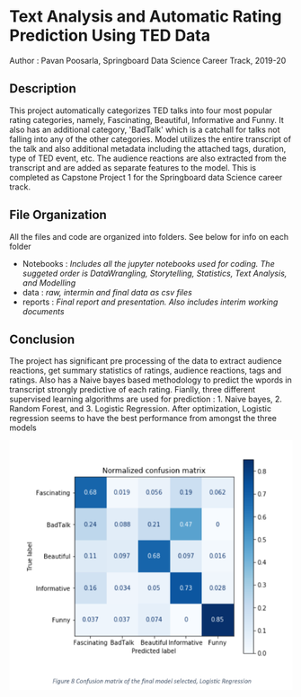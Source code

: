 # Text Analysis and Automatic Rating Prediction Using TED Data
Author : Pavan Poosarla,  Springboard Data Science Career Track, 2019-20

## Description
This project automatically categorizes TED talks into four most popular rating categories, namely, Fascinating, Beautiful, Informative and Funny. It also has an additional category, 'BadTalk' which is a catchall for talks not falling into any of the other categories. Model utilizes the entire transcript of the talk and also additional metadata including the attached tags, duration, type of TED event, etc. The audience reactions are also extracted from the transcript and are added as separate features to the model. This is completed as Capstone Project 1 for the Springboard data Science career track.

## File Organization
All the files and code are organized into folders. See below for info on each folder
* Notebooks : _Includes all the jupyter notebooks used for coding. The suggeted order is DataWrangling, Storytelling, Statistics, Text Analysis, and Modelling_
* data : _raw, intermin and final data as csv files_
* reports : _Final report and presentation. Also includes interim working documents_

## Conclusion
The project has significant pre processing of the data to extract audience reactions, get summary statistics of ratings, audience reactions, tags and ratings. Also has a Naive bayes based methodology to predict the wpords in transcript strongly predictive of each rating. Fianlly, three different supervised learning algorithms are used for prediction : 1. Naive bayes, 2. Random Forest, and 3. Logistic Regression. After optimization, Logistic regression seems to have the best performance from amongst the three models

![ConfusionMatrix](reports/figures/ConfusionMatrix_final.png)

